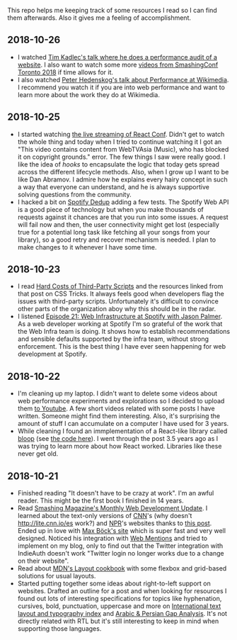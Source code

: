 This repo helps me keeping track of some resources I read so I can find them afterwards. Also it gives me a feeling of accomplishment.

## 2018-10-26
- I watched [Tim Kadlec's talk where he does a performance audit of a website](https://www.smashingmagazine.com/2018/10/smashingconf-toronto-a11y-performance-audits/). I also want to watch some more [videos from SmashingConf Toronto 2018](https://vimeo.com/album/5451191) if time allows for it.
- I also watched [Peter Hedenskog's talk about Performance at Wikimedia](https://www.youtube.com/watch?v=8zjA8nZXCj4). I recommend you watch it if you are into web performance and want to learn more about the work they do at Wikimedia.

## 2018-10-25
- I started watching [the live streaming of React Conf](https://www.youtube.com/watch?v=kz3nVya45uQ). Didn't get to watch the whole thing and today when I tried to continue watching it I got an "This video contains content from WebTVAsia (Music), who has blocked it on copyright grounds." error. The few things I saw were really good. I like the idea of _hooks_ to encapsulate the logic that today gets spread across the different lifecycle methods. Also, when I grow up I want to be like Dan Abramov. I admire how he explains every hairy concept in such a way that everyone can understand, and he is always supportive solving questions from the community.
- I hacked a bit on [Spotify Dedup](https://github.com/JMPerez/spotify-dedup) adding a few tests. The Spotify Web API is a good piece of technology but when you make thousands of requests against it chances are that you run into some issues. A request will fail now and then, the user connectivity might get lost (especially true for a potential long task like fetching all your songs from your library), so a good retry and recover mechanism is needed. I plan to make changes to it whenever I have some time.

## 2018-10-23
- I read [Hard Costs of Third-Party Scripts](https://css-tricks.com/hard-costs-of-third-party-scripts/) and the resources linked from that post on CSS Tricks. It always feels good when developers flag the issues with third-party scripts. Unfortunately it's difficult to convince other parts of the organization aboy why this should be in the radar.
- I listened [Episode 21: Web Infrastructure at Spotify with Jason Palmer](https://www.sitepen.com/blog/2018/10/19/episode-21-web-infrastructure-at-spotify-with-jason-palmer/). As a web developer working at Spotify I'm so grateful of the work that the Web Infra team is doing. It shows how to establish recommendations and sensible defaults supported by the infra team, without strong enforcement. This is the best thing I have ever seen happening for web development at Spotify. 

## 2018-10-22

- I'm cleaning up my laptop. I didn't want to delete some videos about web performance experiments and explorations so I decided to upload them [to Youtube](https://www.youtube.com/channel/UCWOAK2KnodBRd8LYnUNW35g). A few short videos related with some posts I have written. Someone might find them interesting. Also, it's surprising the amount of stuff I can accumulate on a computer I have used for 3 years.
- While cleaning I found an immplementation of a React-like library called [bloop](https://jlongster.com/Removing-User-Interface-Complexity,-or-Why-React-is-Awesome) (see [the code here](https://gist.github.com/jlongster/11192270)). I went through the post 3.5 years ago as I was trying to learn more about how React worked. Libraries like these never get old.

## 2018-10-21

- Finished reading "It doesn't have to be crazy at work". I'm an awful reader. This might be the first book I finished in 14 years.
- Read [Smashing Magazine's Monthly Web Development Update](https://www.smashingmagazine.com/2018/10/monthly-web-development-update-10-2018/). I learned about the text-only versions of [CNN](http://lite.cnn.io/en)'s (why doesn't http://lite.cnn.io/es work?) and [NPR](https://text.npr.org/)'s websites thanks to [this post](https://mxb.at/blog/hurricane-web/). Ended up in love with [Max Böck's site](https://mxb.at/) which is super fast and very well designed. Noticed his integration with [Web Mentions](https://webmention.io/) and tried to implement on my blog, only to find out that the Twitter integration with IndieAuth doesn't work "Twitter login no longer works due to a change on their website".
- Read about [MDN's Layout cookbook](https://developer.mozilla.org/docs/Web/CSS/Layout_cookbook) with some flexbox and grid-based solutions for usual layouts.
- Started putting together some ideas about right-to-left support on websites. Drafted an outline for a post and when looking for resources I found out lots of interesting specifications for topics like hyphenation, cursives, bold, punctuation, uppercase and more on [International text layout and typography index](https://w3c.github.io/typography/index) and [Arabic & Persian Gap Analysis](https://w3c.github.io/alreq/gap-analysis/). It's not directly related with RTL but it's still interesting to keep in mind when supporting those languages.
